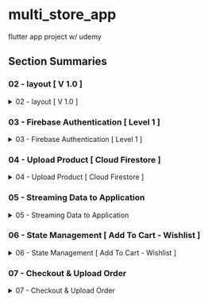 # multi_store_app

 flutter app project w/ udemy

## Section Summaries

### 02 - layout [ V 1.0 ]

<details>
<summary>02 - layout [ V 1.0 ]</summary>
 creating an empty layout of the app

|![image](https://github.com/R4F4I/multi_store_app/assets/94185789/b1efc2b4-b8ea-4cb7-95dd-3b343a99db36)|![image](https://github.com/R4F4I/multi_store_app/assets/94185789/730ec63a-29b5-45ce-b004-51c21dac1036)|![image](https://github.com/R4F4I/multi_store_app/assets/94185789/989e74f9-72da-47b5-bf99-d8ed2933de9d)|
|--|--|--|
</details>

### 03 - Firebase Authentication [ Level 1 ]

<details>
<summary>03 - Firebase Authentication [ Level 1 ]</summary>
 we will add functionality for the sign up buttons

![image](https://github.com/R4F4I/multi_store_app/assets/94185789/7b2472a6-a7d3-40f7-a316-815e4fbaf342)

#### ⇒ it will consist of a sign Up page

| ![image](https://github.com/R4F4I/multi_store_app/assets/94185789/0b86f8c6-d5f5-4ac4-8459-8fc18882359d) | ![image](https://github.com/R4F4I/multi_store_app/assets/94185789/052acdde-4fc4-4c54-a7dd-6be2dc8b8742) | ![image](https://github.com/R4F4I/multi_store_app/assets/94185789/33517eb6-606f-4bfb-a3a1-6fa106dbe82b) | ![image](https://github.com/R4F4I/multi_store_app/assets/94185789/1b718d17-b5fc-4778-a1e1-fe33dcf18bf9) | ![image](https://github.com/R4F4I/multi_store_app/assets/94185789/82609749-8292-4424-9b44-ac14529c988d) |
|--|--|--|--|--|

- the sign up page will take the inputs of the given fields including the image
- it will also have the functionality to hide a password
- it will return any errors using the bottom yellow popup bar

#### It will also support a firebase connection

| ![image](https://github.com/R4F4I/multi_store_app/assets/94185789/a0aeaa6d-258f-438b-af32-60f8e788d7f3)|![image](https://github.com/R4F4I/multi_store_app/assets/94185789/1114360e-d3f1-4fb6-90e3-6b9d98c56b97)| ![image](https://github.com/R4F4I/multi_store_app/assets/94185789/9ca9d788-ad40-4da0-b5dd-bfa18057bf47)|
|--|--|--|

- this is due to the project containing a large amount of data,
- firebase will:
  - authenticate customers, &
  - store their data in a database, including their images

#### ⇒ we will also hold the ability to login into an existing account and switch b/w the login & signup pages

| ![image](https://github.com/R4F4I/multi_store_app/assets/94185789/1a70f32d-d3be-4a4d-8b94-b81e9cfc2b65)|![image](https://github.com/R4F4I/multi_store_app/assets/94185789/9ac0d52e-f49c-4321-a03f-75774326a8aa)| ![image](https://github.com/R4F4I/multi_store_app/assets/94185789/c65d5c25-9804-4e23-83bf-4c59ae89b971)|![image](https://github.com/R4F4I/multi_store_app/assets/94185789/35faf1a5-9d47-4531-a0ef-9e39fbe47578)|
|--|--|--|--|

#### ⇒ Same for suppliers

| supplier sign up ![image](https://github.com/R4F4I/multi_store_app/assets/94185789/d1de0544-f295-4cd3-8ad1-9a6d682d1db7)| Store data for supplier![image](https://github.com/R4F4I/multi_store_app/assets/94185789/a84946b6-eee1-47c3-922c-48ae1cb98021)|supplier login ![image](https://github.com/R4F4I/multi_store_app/assets/94185789/031e9783-1290-4457-a275-f7c7cbda3a74)|
|--|--|--|

#### ⇒ now within the login

| ![image](https://github.com/R4F4I/multi_store_app/assets/94185789/27c2d0c2-3108-4797-acec-53c25db7dc88)|![image](https://github.com/R4F4I/multi_store_app/assets/94185789/f903ceef-404f-43c8-ae21-f0a413e5ff93)|![image](https://github.com/R4F4I/multi_store_app/assets/94185789/2beb16bb-2965-4872-b1e8-0cd233241c9d)|![image](https://github.com/R4F4I/multi_store_app/assets/94185789/7275b408-48b3-4afa-82e1-db88b9925ba8)|
|--|--|--|--|

#### ⇒ Now finally for guest

| ![image](https://github.com/R4F4I/multi_store_app/assets/94185789/7884017e-61de-4d32-82eb-a1c3785fc7fa)| ![image](https://github.com/R4F4I/multi_store_app/assets/94185789/09b2d9ba-6971-4188-a286-1007a63bd23b)|
|--|--|
</details>

### 04 - Upload Product [ Cloud Firestore ]

<details>
<summary>04 - Upload Product [ Cloud Firestore ]</summary>

we will now work in the supplier side of the prject,
like uploading products to the app

| ![image](https://github.com/R4F4I/multi_store_app/assets/94185789/dd974e22-64c8-4b0b-b4f8-07c17545132c)|![image](https://github.com/R4F4I/multi_store_app/assets/94185789/cc3d9523-3d1c-4240-8d60-7a4981592a22)| ![image](https://github.com/R4F4I/multi_store_app/assets/94185789/f5492386-e6b2-45d5-9c82-6eb8c9aa5e95)|
|--|--|--|
|![image](https://github.com/R4F4I/multi_store_app/assets/94185789/424c7c71-beee-4235-a710-d49dfb54ec1e)|![image](https://github.com/R4F4I/multi_store_app/assets/94185789/5f4005fe-f72e-4247-8ec5-c4d784bde441)|![image](https://github.com/R4F4I/multi_store_app/assets/94185789/daaa21df-8bc3-434c-b0ef-e3931a4e5f8c)|

> **✏️NOTE:**
>
> we can pick multiple Images

the design of upload section is similar to that of signup page

- as it contains textfields which require regex to validate input,
- and also an image picker,

|![image](https://github.com/R4F4I/multi_store_app/assets/94185789/945be4e9-0cdc-42f9-bd84-b507cf755c23)|![image](https://github.com/R4F4I/multi_store_app/assets/94185789/139106dc-c0f8-4de9-ab1b-da5c17332776)|
|-|-|

we also work on stores for the suppliers
|![image](https://github.com/R4F4I/multi_store_app/assets/94185789/2e3fa8b8-5d8a-4e2e-a90a-62ba3018aa1a)|![image](https://github.com/R4F4I/multi_store_app/assets/94185789/492aea45-3cb2-48f1-b820-12180adc6181)|
|-|-|

</details>

### 05 - Streaming Data to Application

<details>
<summary>05 - Streaming Data to Application</summary>

 ![image](https://github.com/R4F4I/multi_store_app/assets/94185789/1352fda7-d915-486c-8227-ddbace3fe107)

clicking on buttons gives:
|![image](https://github.com/R4F4I/multi_store_app/assets/94185789/f6e08926-14a9-4ef8-9291-26f049345f10)|![image](https://github.com/R4F4I/multi_store_app/assets/94185789/bc1fb66d-6f0a-4352-a37a-053bab382e19)|
|-|-|

|stores section|inside each store:|on clicking each product|more pictures upon clicking the main picture|
|-|-|-|-|
| ![image](https://github.com/R4F4I/multi_store_app/assets/94185789/bf5128e9-0684-4da8-b595-a9b8df9d687e)|![image](https://github.com/R4F4I/multi_store_app/assets/94185789/01a15494-cbba-4df8-9347-dbda0d73c102)| ![image](https://github.com/R4F4I/multi_store_app/assets/94185789/17957226-1ac3-438c-b504-ee7156c01f23)| ![image](https://github.com/R4F4I/multi_store_app/assets/94185789/dfeee15d-3de1-45cb-bf6d-7c624f904a27)|
</details>

### 06 - State Management [ Add To Cart - Wishlist ]

<details>
<summary>06 - State Management [ Add To Cart - Wishlist ]</summary>

in this section:

#### 1 - Adding to wishlist

|![image](https://github.com/R4F4I/multi_store_app/assets/94185789/5ef3bce7-70ec-4619-9da1-83f963bd83a4)|![image](https://github.com/R4F4I/multi_store_app/assets/94185789/f0f5b4ad-e750-4979-b585-660d602474cf)|
|-|-|

#### 2 - adding to cart

|![image](https://github.com/R4F4I/multi_store_app/assets/94185789/d3633131-ae89-4e8d-ac12-43b0a813c6b6)|![image](https://github.com/R4F4I/multi_store_app/assets/94185789/a07bab41-c2b8-40ef-acd4-24feb4c57de5)|
|-|-|

can increment items in cart

![image](https://github.com/R4F4I/multi_store_app/assets/94185789/c9655117-7cef-4b5e-a479-ae5e11f67012)

delete items from cart

![image](https://github.com/R4F4I/multi_store_app/assets/94185789/d5145990-8d2d-44d7-af37-02f0b6b48c2f)

clear cart w/ the button above

![image](https://github.com/R4F4I/multi_store_app/assets/94185789/877cb101-bf7d-4906-866b-a5c917e53179)

add to cart from product_details page

![image](https://github.com/R4F4I/multi_store_app/assets/94185789/e804cdab-bbfc-42a0-b947-95cad5be16ea)

by clicking the 'added to cart' button snackbar appears

![image](https://github.com/R4F4I/multi_store_app/assets/94185789/5708e257-74db-4bbf-a22e-7b7dc134f5c4)

incrementing stops after reaching max items in stock
and math done for total price of all items

|![image](https://github.com/R4F4I/multi_store_app/assets/94185789/69d6bf1b-7393-491d-9e9f-296149d09da1)| ![image](https://github.com/R4F4I/multi_store_app/assets/94185789/f1451510-91b1-4e34-ba49-011767b61f28)|
|-|-|

</details>

### 07 - Checkout & Upload Order

<details>
<summary> 07 - Checkout & Upload Order</summary>

||upon clicking the checkout button: we land on placeOrder phone and address not present for now|upon clicking the confirm order: different price generated because of shipping cost (for now payment method will be cash only)|upon confirming order: cart is cleared and the the order is placed in the Order page in profile|
|-|-|-|-|
|![image](https://github.com/R4F4I/multi_store_app/assets/94185789/408193b6-58a3-49f0-98b1-ed61f643e349)|![image](https://github.com/R4F4I/multi_store_app/assets/94185789/e07d8e43-3825-438a-8197-a7315e2d03e8)|![image](https://github.com/R4F4I/multi_store_app/assets/94185789/a205cf99-bd0a-4eb1-8bbb-4dbd408d0b45)|![image](https://github.com/R4F4I/multi_store_app/assets/94185789/42154934-9529-45e7-9bc4-1bf2a58f0aa1)|

|the orders page has cards which contain confirmation of review and delivery status|this has status: **preparing**|
|-|-|
|![image](https://github.com/R4F4I/multi_store_app/assets/94185789/b83dc926-52c3-4590-94ba-a06e81dbf2f4)|![image](https://github.com/R4F4I/multi_store_app/assets/94185789/20914371-e2a6-474a-afd4-b57e80967ae3)|
</details>
